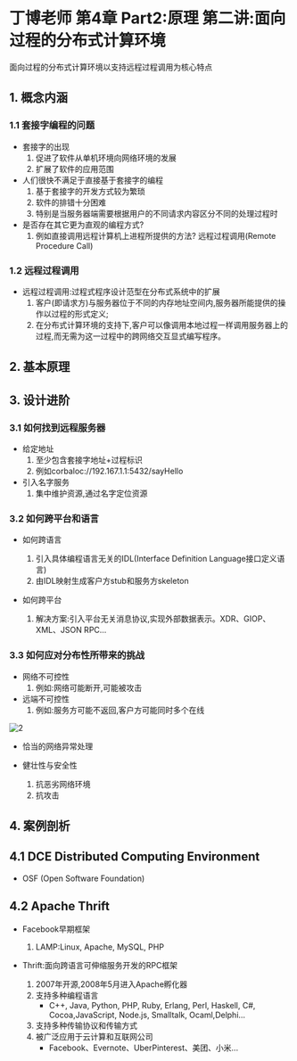 # 丁博老师 第4章 Part2:原理 第二讲:面向过程的分布式计算环境

面向过程的分布式计算环境以支持远程过程调用为核心特点

## 1. 概念内涵

### 1.1 套接字编程的问题

- 套接字的出现
    1. 促进了软件从单机环境向网络环境的发展
    2. 扩展了软件的应用范围
- 人们很快不满足于直接基于套接字的编程
    1. 基于套接字的开发方式较为繁琐
    2. 软件的排错十分困难
    3. 特别是当服务器端需要根据用户的不同请求内容区分不同的处理过程时
- 是否存在其它更为直观的编程方式?
    1. 例如直接调用远程计算机上进程所提供的方法?
        远程过程调用(Remote Procedure Call)

### 1.2 远程过程调用

- 远程过程调用:过程式程序设计范型在分布式系统中的扩展
    1. 客户(即请求方)与服务器位于不同的内存地址空间内,服务器所能提供的操作以过程的形式定义;
    2. 在分布式计算环境的支持下,客户可以像调用本地过程一样调用服务器上的过程,而无需为这一过程中的跨网络交互显式编写程序。

## 2. 基本原理

## 3. 设计进阶

### 3.1 如何找到远程服务器

- 给定地址
    1. 至少包含套接字地址+过程标识
    2. 例如corbaloc://192.167.1.1:5432/sayHello
- 引入名字服务
    1. 集中维护资源,通过名字定位资源

### 3.2 如何跨平台和语言

- 如何跨语言
    1. 引入具体编程语言无关的IDL(Interface Definition Language接口定义语言)
    2. 由IDL映射生成客户方stub和服务方skeleton

- 如何跨平台
    1. 解决方案:引入平台无关消息协议,实现外部数据表示。XDR、GIOP、XML、JSON RPC...

### 3.3 如何应对分布性所带来的挑战

- 网络不可控性
    1. 例如:网络可能断开,可能被攻击
- 远端不可控性
    1. 例如:服务方可能不返回,客户方可能同时多个在线

![2](http://ww1.sinaimg.cn/large/006alGmrgy1g4nvp69e20j318c0psjuq.jpg)

- 恰当的网络异常处理

- 健壮性与安全性
    1. 抗恶劣网络环境
    2. 抗攻击

## 4. 案例剖析

## 4.1 DCE Distributed Computing Environment

- OSF (Open Software Foundation)

## 4.2 Apache Thrift

- Facebook早期框架
    1. LAMP:Linux, Apache, MySQL, PHP

- Thrift:面向跨语言可伸缩服务开发的RPC框架
    1. 2007年开源,2008年5月进入Apache孵化器
    2. 支持多种编程语言
        - C++, Java, Python, PHP, Ruby, Erlang, Perl, Haskell, C#, Cocoa,JavaScript, Node.js, Smalltalk, Ocaml,Delphi...
    3. 支持多种传输协议和传输方式
    4. 被广泛应用于云计算和互联网公司
        - Facebook、Evernote、UberPinterest、美团、小米...
